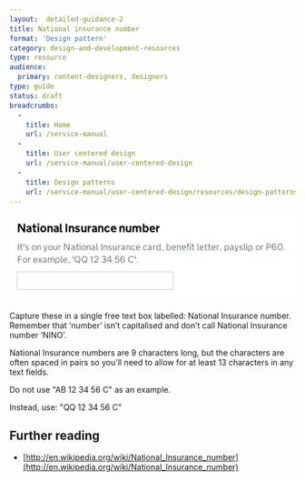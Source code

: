 ```yaml
---
layout:  detailed-guidance-2
title: National insurance number
format: 'Design pattern'
category: design-and-development-resources
type: resource
audience:
  primary: content-designers, designers
type: guide
status: draft
breadcrumbs:
  -
    title: Home
    url: /service-manual
  -
    title: User centered design
    url: /service-manual/user-centered-design
  -
    title: Design patterns
    url: /service-manual/user-centered-design/resources/design-patterns.html
---
```


<div class="example">
	<img src="/service-manual/assets/images/design-patterns/nino.png">
</div>

Capture these in a single free text box labelled: National Insurance number. 
Remember that ‘number’ isn’t capitalised and don’t call National Insurance number ‘NINO’.

National Insurance numbers are 9 characters long, but the characters are often spaced in pairs 
so you'll need to allow for at least 13 characters in any text fields.

Do not use "AB 12 34 56 C" as an example. 

Instead, use: "QQ 12 34 56 C"


## Further reading

* [http://en.wikipedia.org/wiki/National_Insurance_number](http://en.wikipedia.org/wiki/National_Insurance_number)